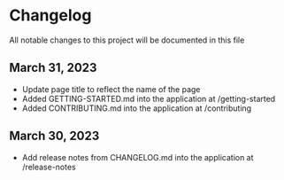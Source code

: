 # Changelog

All notable changes to this project will be documented in this file

## March 31, 2023
- Update page title to reflect the name of the page
- Added GETTING-STARTED.md into the application at /getting-started
- Added CONTRIBUTING.md into the application at /contributing

## March 30, 2023
- Add release notes from CHANGELOG.md into the application at /release-notes
